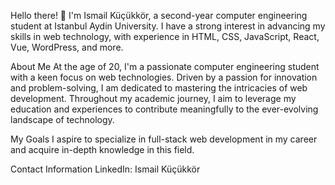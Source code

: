 Hello there! 👋
I'm Ismail Küçükkör, a second-year computer engineering student at Istanbul Aydin University. I have a strong interest in advancing my skills in web technology, with experience in HTML, CSS, JavaScript, React, Vue, WordPress, and more.

About Me
At the age of 20, I'm a passionate computer engineering student with a keen focus on web technologies. Driven by a passion for innovation and problem-solving, I am dedicated to mastering the intricacies of web development. Throughout my academic journey, I aim to leverage my education and experiences to contribute meaningfully to the ever-evolving landscape of technology.

My Goals
I aspire to specialize in full-stack web development in my career and acquire in-depth knowledge in this field.

Contact Information
LinkedIn: Ismail Küçükkör
